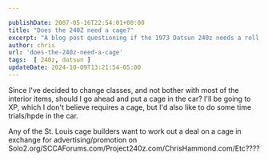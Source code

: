 ```yaml
---

publishDate: 2007-05-16T22:54:01+00:00
title: "Does the 240Z need a cage?"
excerpt: "A blog post questioning if the 1973 Datsun 240z needs a roll cage"
author: chris
url: 'does-the-240z-need-a-cage'
tags:  [ 240z, datsun ] 
updateDate: 2024-10-09T13:21:54-05:00
---
```


Since I've decided to change classes, and not bother with most of the interior items, should I go ahead and put a cage in the car? I'll be going to XP, which I don't believe requires a cage, but I'd also like to do some time trials/hpde in the car.

Any of the St. Louis cage builders want to work out a deal on a cage in exchange for advertising/promotion on Solo2.org/SCCAForums.com/Project240z.com/ChrisHammond.com/Etc????
